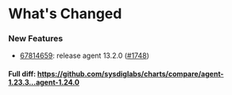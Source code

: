 # What's Changed

### New Features
- [67814659](https://github.com/sysdiglabs/charts/commit/678146599e3dde46aa57c025b1db86869838cd9d): release agent 13.2.0 ([#1748](https://github.com/sysdiglabs/charts/issues/1748))
#### Full diff: https://github.com/sysdiglabs/charts/compare/agent-1.23.3...agent-1.24.0
